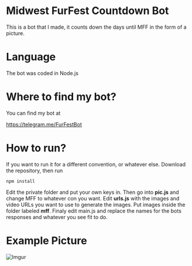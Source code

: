 # Midwest FurFest Countdown Bot
This is a bot that I made, it counts down the days until MFF in the form of a picture.

# Language
The bot was coded in Node.js

# Where to find my bot?
You can find my bot at

https://telegram.me/FurFestBot

# How to run?

If you want to run it for a different convention, or whatever else. Download the repository, then run
```
npm install
```
Edit the private folder and put your own keys in. Then go into **pic.js** and change MFF to whatever con you want. Edit **urls.js** with the images and video URLs you want to use to generate the images. Put images inside the folder labeled **mff**. Finaly edit main.js and replace the names for the bots responses and whatever you see fit to do.


# Example Picture

![Imgur](https://i.imgur.com/udiLn8Z.png)
